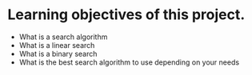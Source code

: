 # Learning objectives of this project.

- What is a search algorithm
- What is a linear search
- What is a binary search
- What is the best search algorithm to use depending on your needs
